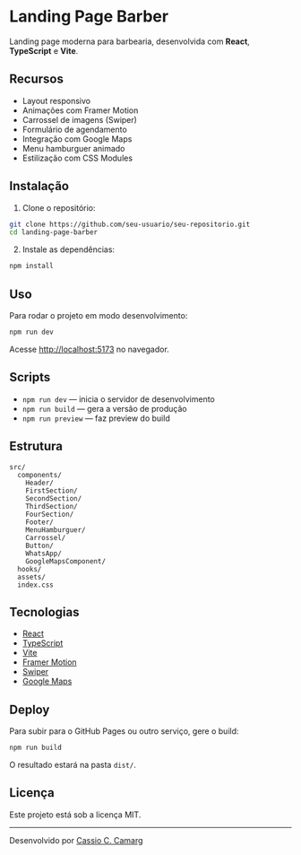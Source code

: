 # Landing Page Barber

Landing page moderna para barbearia, desenvolvida com **React**, **TypeScript** e **Vite**.

## Recursos

- Layout responsivo
- Animações com Framer Motion
- Carrossel de imagens (Swiper)
- Formulário de agendamento
- Integração com Google Maps
- Menu hamburguer animado
- Estilização com CSS Modules

## Instalação

1. Clone o repositório:

```bash
git clone https://github.com/seu-usuario/seu-repositorio.git
cd landing-page-barber
```

2. Instale as dependências:

```bash
npm install
```

## Uso

Para rodar o projeto em modo desenvolvimento:

```bash
npm run dev
```

Acesse [http://localhost:5173](http://localhost:5173) no navegador.

## Scripts

- `npm run dev` — inicia o servidor de desenvolvimento
- `npm run build` — gera a versão de produção
- `npm run preview` — faz preview do build

## Estrutura

```
src/
  components/
    Header/
    FirstSection/
    SecondSection/
    ThirdSection/
    FourSection/
    Footer/
    MenuHamburguer/
    Carrossel/
    Button/
    WhatsApp/
    GoogleMapsComponent/
  hooks/
  assets/
  index.css
```

## Tecnologias

- [React](https://react.dev/)
- [TypeScript](https://www.typescriptlang.org/)
- [Vite](https://vitejs.dev/)
- [Framer Motion](https://www.framer.com/motion/)
- [Swiper](https://swiperjs.com/)
- [Google Maps](https://developers.google.com/maps)

## Deploy

Para subir para o GitHub Pages ou outro serviço, gere o build:

```bash
npm run build
```

O resultado estará na pasta `dist/`.

## Licença

Este projeto está sob a licença MIT.

---

Desenvolvido por [Cassio C. Camarg](https://github.com/Cassiokmargo)